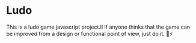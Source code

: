 # Ludo
This is a ludo game javascript project.ll If anyone thinks that the game can be improved from a design or functional point of view, just do it. 💪⚡️
